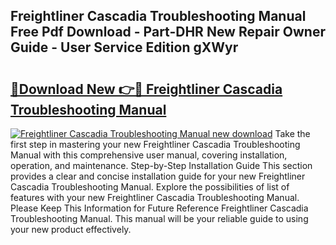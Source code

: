 ## Freightliner Cascadia Troubleshooting Manual Free Pdf Download - Part-DHR New Repair Owner Guide - User Service Edition gXWyr

# <h2><a href="http://bc14461.oget.top/?id=Freightliner+Cascadia+Troubleshooting+Manual">🔗Download New 👉🔴 Freightliner Cascadia Troubleshooting Manual</a></h2>

[![Freightliner Cascadia Troubleshooting Manual new download](https://i.imgur.com/5g1atiW.png)](http://bc14461.oget.top/?id=Freightliner+Cascadia+Troubleshooting+Manual)
Take the first step in mastering your new Freightliner Cascadia Troubleshooting Manual with this comprehensive user manual, covering installation, operation, and maintenance. Step-by-Step Installation Guide This section provides a clear and concise installation guide for your new Freightliner Cascadia Troubleshooting Manual. Explore the possibilities of list of features with your new Freightliner Cascadia Troubleshooting Manual. Please Keep This Information for Future Reference Freightliner Cascadia Troubleshooting Manual. This manual will be your reliable guide to using your new product effectively.
